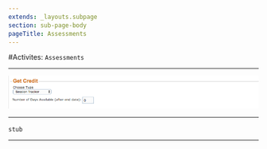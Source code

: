 ```yaml
---
extends: _layouts.subpage
section: sub-page-body
pageTitle: Assessments
---
```


#Activites: `Assessments`

---

![Image of Assessments](../img/activity/get_credit.png)

---

`stub`

---
